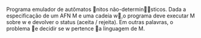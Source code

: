 Programa emulador de autômatos nitos não-determinsticos. Dada a especificação de um AFN M e uma cadeia w,o programa deve executar M sobre w e devolver o
status (aceita / rejeita). Em outras palavras, o problema e decidir se w pertence a linguagem de
M.